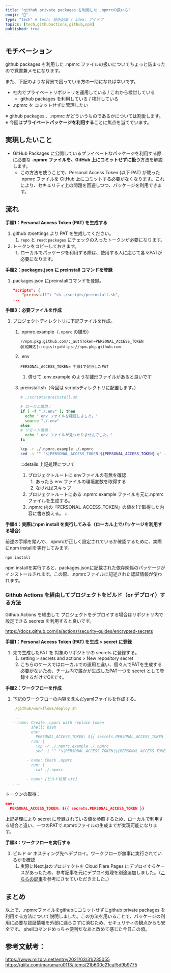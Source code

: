 ```yaml
---
title: "github private packages を利用した .npmrcの扱い方"
emoji: "🌸"
type: "tech" # tech: 技術記事 / idea: アイデア
topics: [tech,githubactions,github,npm]
published: true
---
```


## モチベーション

github packages を利用した .npmrc ファイルの扱いについてちょっと詰まったので覚書兼メモになります。

また、下記のような背景で困っている方の一助になれば幸いです。
- 社内でプライベートリポジトリを運用している / これから検討している
  - github packages を利用している / 検討している
- .npmrc を コミットせずに管理したい

※ github packages 、.npmrc がどういうものであるかについては割愛します。
※ 今回は**プライベートパッケージを利用する**ことに焦点を当てています。

## 実現したいこと

- GitHub Packages に公開しているプライベートなパッケージを利用する際に必要な **.npmrc ファイルを、GitHub 上にコミットせずに扱う**方法を解説します。
  - この方法を使うことで、Personal Access Token (以下 PAT) が載った .npmrc ファイルを GitHub 上にコミットする必要がなくなります。これにより、セキュリティ上の問題を回避しつつ、パッケージを利用できます。

## 流れ

**手順1：Personal Access Token (PAT) を生成する**

1. github のsettings より PAT を生成してください。
    1. `repo` と `read:packages` にチェックの入ったトークンが必要になります。
2. トークンをコピーしておきます。
    1. ローカルでパッケージを利用する際は、使用する人に応じて各々PATが必要になります。

**手順2：packages.json に preinstall コマンドを登録**

1. packages.json にpreinstallコマンドを登録。

    ```json
    "scripts": {
        "preinstall": "sh ./scripts/preinstall.sh",
    ...
    ```

**手順3：必要ファイルを作成**

1. プロジェクトディレクトリに下記ファイルを作成。
    1. .npmrc.example（`.npmrc` の雛形）

        ```tsx
        //npm.pkg.github.com/:_authToken=PERSONAL_ACCESS_TOKEN
        @[組織名]:registry=https://npm.pkg.github.com
        ```

    2. .env

        ```tsx
        PERSONAL_ACCESS_TOKEN= 手順1で発行したPAT
        ```

        1. 併せて .env.example のような雛形ファイルがあると良いです

    3. preinstall.sh（今回は scriptsディレクトリに配置します。）

        ```bash
        # ./scripts/preinstall.sh
        
        # ローカル環境：
        if [ -f "./.env" ]; then
          echo ".env ファイルを確認しました。"
          source "./.env"
        else
        # リモート環境：
          echo ".env ファイルが見つかりませんでした。"
        fi
        
        \cp -r ./.npmrc.example ./.npmrc
        sed -i "" "s|PERSONAL_ACCESS_TOKEN|${PERSONAL_ACCESS_TOKEN}|g" ./.npmrc
        ```

        :::details 上記処理について
        1. プロジェクトルートに envファイルの有無を確認
            1. あったら env ファイルの環境変数を取得する
            2. なければスキップ
        2. プロジェクトルートにある .npmrc.example ファイルを元に.npmrc ファイルを生成する。
        3. .npmrc 内の「PERSONAL_ACCESS_TOKEN」の値を1で取得した内容に書き換える。
        :::

**手順4：実際にnpm install を実行してみる（ローカル上でパッケージを利用する場合）**

前述の手順を踏んで、.npmrcが正しく設定されているか確認するために、実際にnpm installを実行してみます。

```
npm install
```

npm installを実行すると、packages.jsonに記載された依存関係のパッケージがインストールされます。この際、.npmrcファイルに記述された認証情報が使われます。

### Github Actions を経由してプロジェクトをビルド（or デプロイ）する方法

Github Actions を経由して プロジェクトをデプロイする場合はリポジトリ内で設定できる secrets を利用すると良いです。

https://docs.github.com/ja/actions/security-guides/encrypted-secrets

**手順1：Personal Access Token (PAT) を生成 > secret に登録**

1. 先で生成したPAT を 対象のリポジトリの secrets に登録する。
    1. setting > secrets and actions > New repository secret
    2. こちらのケースではローカルでの運用と違い、個々人でPATを生成する必要がないため、チーム内で誰かが生成したPAT一つを secret として登録するだけでOKです。

**手順2：ワークフローを作成**

1. 下記のワークフローの内容を含んだyamlファイルを作成する。

    ```yaml
    ./github/workflows/deploy.sh
    
    ...
    - name: Create .npmrc with replace token
            shell: bash
            env: 
              PERSONAL_ACCESS_TOKEN: ${{ secrets.PERSONAL_ACCESS_TOKEN }} ## secrets に登録したトークン
            run: |
              \cp -r ./.npmrc.example ./.npmrc
              sed -i "" "s|PERSONAL_ACCESS_TOKEN|${PERSONAL_ACCESS_TOKEN}|g" ./.npmrc
    
          - name: Check .npmrc
            run: |
              cat ./.npmrc
    
          - name: [ビルド処理 etc]
    ...
    ```

トークンの取得：

```json
env: 
  PERSONAL_ACCESS_TOKEN: ${{ secrets.PERSONAL_ACCESS_TOKEN }}
```

上記処理により secret に登録されている値を参照するため、ローカルで利用する場合と違い、一つのPATで.npmrcファイルの生成までが実現可能になります。

**手順3：ワークフローを実行する**

1. ビルド or ホスティング先へデプロイ。ワークフローが無事に実行されているかを確認
    1. 実際にNext.jsのプロジェクトを Cloud Flare Pages にデプロイするケースがあったため、参考記事を元にデプロイ処理を別途追加しました。（[こちらの記事](https://zenn.dev/nekoshita/articles/cd39383254d55d)を参考にさせていただきました。）

## まとめ

以上で、.npmrcファイルをgithubにコミットせずにgithub private packages を利用する方法について説明しました。この方法を用いることで、パッケージの利用に必要な認証情報を外部に漏らさずに済むため、セキュリティの観点からも安全です。
shellコマンドめっちゃ便利だなあと改めて感じた今日この頃。

## 参考文献考：
https://www.mizdra.net/entry/2021/03/31/235055
https://qiita.com/marumaru0113/items/21b600c21caf5d9b9775
